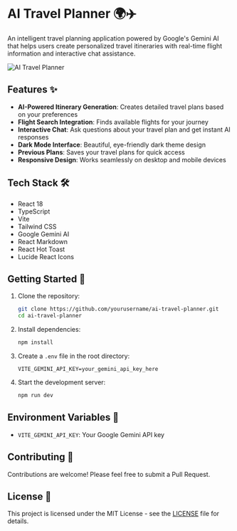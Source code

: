 # AI Travel Planner 🌍✈️

An intelligent travel planning application powered by Google's Gemini AI that helps users create personalized travel itineraries with real-time flight information and interactive chat assistance.

![AI Travel Planner](https://i.imgur.com/YourScreenshot.png)

## Features ✨

- **AI-Powered Itinerary Generation**: Creates detailed travel plans based on your preferences
- **Flight Search Integration**: Finds available flights for your journey
- **Interactive Chat**: Ask questions about your travel plan and get instant AI responses
- **Dark Mode Interface**: Beautiful, eye-friendly dark theme design
- **Previous Plans**: Saves your travel plans for quick access
- **Responsive Design**: Works seamlessly on desktop and mobile devices

## Tech Stack 🛠️

- React 18
- TypeScript
- Vite
- Tailwind CSS
- Google Gemini AI
- React Markdown
- React Hot Toast
- Lucide React Icons

## Getting Started 🚀

1. Clone the repository:
   ```bash
   git clone https://github.com/yourusername/ai-travel-planner.git
   cd ai-travel-planner
   ```

2. Install dependencies:
   ```bash
   npm install
   ```

3. Create a `.env` file in the root directory:
   ```env
   VITE_GEMINI_API_KEY=your_gemini_api_key_here
   ```

4. Start the development server:
   ```bash
   npm run dev
   ```

## Environment Variables 🔑

- `VITE_GEMINI_API_KEY`: Your Google Gemini API key

## Contributing 🤝

Contributions are welcome! Please feel free to submit a Pull Request.

## License 📝

This project is licensed under the MIT License - see the [LICENSE](LICENSE) file for details.